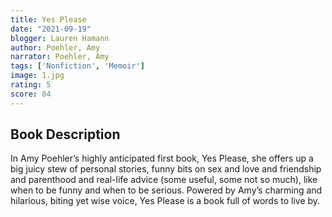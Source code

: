 ```yaml
---
title: Yes Please 
date: "2021-09-19"
blogger: Lauren Hamann
author: Poehler, Amy
narrator: Poehler, Amy
tags: ['Nonfiction', 'Memoir']
image: 1.jpg
rating: 5
score: 84
---
```



## Book Description

In Amy Poehler’s highly anticipated first book, Yes Please, she offers up a big juicy stew of personal stories, funny bits on sex and love and friendship and parenthood and real-life advice (some useful, some not so much), like when to be funny and when to be serious. Powered by Amy’s charming and hilarious, biting yet wise voice, Yes Please is a book full of words to live by.
